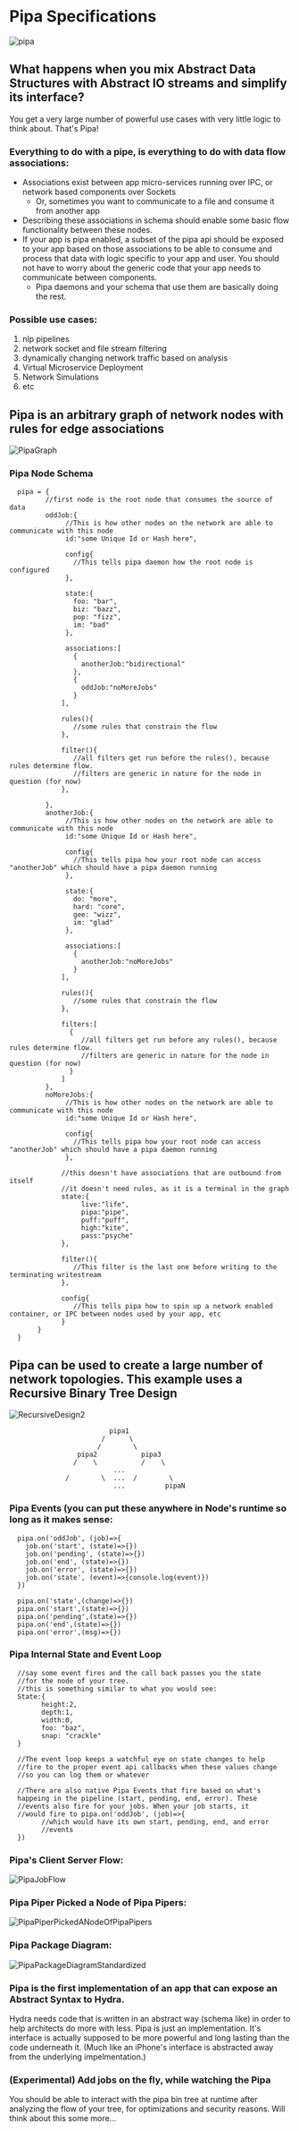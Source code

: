 # Pipa Specifications
![pipa](https://user-images.githubusercontent.com/107733608/176111658-19ea770d-9459-483e-8147-722a85a07afb.jpg)

## What happens when you mix Abstract Data Structures with Abstract IO streams and simplify its interface?
You get a very large number of powerful use cases with very little logic to think about. That's Pipa!

### Everything to do with a pipe, is everything to do with data flow associations: 
- Associations exist between app micro-services running over IPC, or network based components over Sockets
  - Or, sometimes you want to communicate to a file and consume it from another app
- Describing these associations in schema should enable some basic flow functionality between these nodes. 
- If your app is pipa enabled, a subset of the pipa api should be exposed to your app based on those associations to be able to consume and process that data with logic specific to your app and user. You should not have to worry about the generic code that your app needs to communicate between components. 
  - Pipa daemons and your schema that use them are basically doing the rest.



### Possible use cases:
1. nlp pipelines
2. network socket and file stream filtering
3. dynamically changing network traffic based on analysis
4. Virtual Microservice Deployment
5. Network Simulations
6. etc


## Pipa is an arbitrary graph of network nodes with rules for edge associations
![PipaGraph](https://github.com/ItsZeusBro/Pipa/blob/ff1dc36aed84679d8a7e42c58a09a9340b8de219/Docs/PipaGraph.jpg)


### Pipa Node Schema
      pipa = {
             //first node is the root node that consumes the source of data
             oddJob:{
                  //This is how other nodes on the network are able to communicate with this node
                  id:"some Unique Id or Hash here",
                  
                  config{
                    //This tells pipa daemon how the root node is configured
                  },
                  
                  state:{
                    foo: "bar",
                    biz: "bazz",
                    pop: "fizz",
                    im: "bad"
                  },
                  
                  associations:[
                    {
                      anotherJob:"bidirectional"
                    },
                    {
                      oddJob:"noMoreJobs"
                    }
                 ],

                 rules(){
                    //some rules that constrain the flow
                 },
                 
                 filter(){
                    //all filters get run before the rules(), because rules determine flow.
                    //filters are generic in nature for the node in question (for now)
                 },

             },
             anotherJob:{
                  //This is how other nodes on the network are able to communicate with this node
                  id:"some Unique Id or Hash here",
                  
                  config{
                    //This tells pipa how your root node can access "anotherJob" which should have a pipa daemon running
                  },
                  
                  state:{
                    do: "more",
                    hard: "core",
                    gee: "wizz",
                    im: "glad"
                  },
                  
                  associations:[
                    {
                      anotherJob:"noMoreJobs"
                    }
                 ],

                 rules(){
                    //some rules that constrain the flow
                 },

                 filters:[
                   {
                      //all filters get run before any rules(), because rules determine flow.
                      //filters are generic in nature for the node in question (for now)
                   }
                 ]
             },
             noMoreJobs:{
                  //This is how other nodes on the network are able to communicate with this node
                  id:"some Unique Id or Hash here",
                  
                  config{
                    //This tells pipa how your root node can access "anotherJob" which should have a pipa daemon running
                  },
                  
                 //this doesn't have associations that are outbound from itself
                 //it doesn't need rules, as it is a terminal in the graph
                 state:{
                      live:"life",
                      pipa:"pipe",
                      puff:"puff",
                      high:"kite",
                      pass:"psyche"
                 },

                 filter(){
                    //This filter is the last one before writing to the terminating writestream
                 },
                 
                 config{
                    //This tells pipa how to spin up a network enabled container, or IPC between nodes used by your app, etc
                 }
           }
      }

## Pipa can be used to create a large number of network topologies.  This example uses a Recursive Binary Tree Design
![RecursiveDesign2](https://github.com/ItsZeusBro/Pipa/blob/51b16cb95b2ba0052ab878f22c6730adb4adbea7/Docs/PipaRecursiveDesign2.jpg)

                             pipa1  
                           /      \
                          /        \
                     pipa2           pipa3
                    /    \           /    \
                              ...
                  /        \  ...  /        \
                              ...          pipaN   

### Pipa Events (you can put these anywhere in Node's runtime so long as it makes sense:
      pipa.on('oddJob', (job)=>{
        job.on('start', (state)=>{})
        job.on('pending', (state)=>{})
        job.on('end', (state)=>{})
        job.on('error', (state)=>{})
        job.on('state', (event)=>{console.log(event)})
      })

      pipa.on('state',(change)=>{})
      pipa.on('start',(state)=>{})
      pipa.on('pending',(state)=>{})
      pipa.on('end',(state)=>{})
      pipa.on('error',(msg)=>{})

    
### Pipa Internal State and Event Loop
      //say some event fires and the call back passes you the state
      //for the node of your tree.
      //this is something similar to what you would see:
      State:{
            height:2,
            depth:1,
            width:0,
            foo: "baz",
            snap: "crackle"
      }
      
      //The event loop keeps a watchful eye on state changes to help
      //fire to the proper event api callbacks when these values change
      //so you can log them or whatever
      
      //There are also native Pipa Events that fire based on what's 
      happeing in the pipeline (start, pending, end, error). These
      //events also fire for your jobs. When your job starts, it 
      //would fire to pipa.on('oddJob', (job)=>{
            //which would have its own start, pending, end, and error
            //events
      })
         


### Pipa's Client Server Flow:
![PipaJobFlow](https://user-images.githubusercontent.com/107733608/176127062-3178469f-d0a5-4b41-ad5b-1398787ef68e.jpg)


### Pipa Piper Picked a Node of Pipa Pipers:
![PipaPiperPickedANodeOfPipaPipers](https://github.com/ItsZeusBro/Pipa/blob/75b45affce15de0ae0ac0b0ecc6c283360b468e7/Docs/PipaPiperPickedANodeOfPipaPipersStandardized.jpg)


### Pipa Package Diagram:
![PipaPackageDiagramStandardized](https://github.com/ItsZeusBro/Pipa/blob/75b45affce15de0ae0ac0b0ecc6c283360b468e7/Docs/PipaPackageDiagramStandardized.jpg)

### Pipa is the first implementation of an app that can expose an Abstract Syntax to Hydra. 
Hydra needs code that is written in an abstract way (schema like) in order to help architects do more with less.
Pipa is just an implementation. It's interface is actually supposed to be more powerful and long lasting than the
code underneath it. (Much like an iPhone's interface is abstracted away from the underlying impelmentation.)

### (Experimental) Add jobs on the fly, while watching the Pipa 
You should be able to interact with the pipa bin tree at runtime after analyzing the flow of your tree, for optimizations and security reasons.
Will think about this some more...
      

